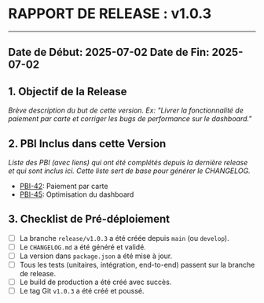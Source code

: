 # RAPPORT DE RELEASE : v1.0.3
---
**Date de Début:** 2025-07-02
**Date de Fin:** 2025-07-02
---

## 1. Objectif de la Release

*Brève description du but de cette version. Ex: "Livrer la fonctionnalité de paiement par carte et corriger les bugs de performance sur le dashboard."*

## 2. PBI Inclus dans cette Version

*Liste des PBI (avec liens) qui ont été complétés depuis la dernière release et qui sont inclus ici. Cette liste sert de base pour générer le CHANGELOG.*
- [PBI-42](../../00-pbi/PBI-42-DONE.md): Paiement par carte
- [PBI-45](../../00-pbi/PBI-45-DONE.md): Optimisation du dashboard

## 3. Checklist de Pré-déploiement

- [ ] La branche `release/v1.0.3` a été créée depuis `main` (ou `develop`).
- [ ] Le `CHANGELOG.md` a été généré et validé.
- [ ] La version dans `package.json` a été mise à jour.
- [ ] Tous les tests (unitaires, intégration, end-to-end) passent sur la branche de release.
- [ ] Le build de production a été créé avec succès.
- [ ] Le tag Git `v1.0.3` a été créé et poussé.
